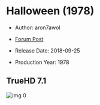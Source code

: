 # Halloween (1978)

* Author: aron7awol

* [Forum Post](https://www.avsforum.com/threads/bass-eq-for-filtered-movies.2995212/post-56920974)

* Release Date: 2018-09-25
* Production Year: 1978

## TrueHD 7.1

![img 0](https://i.imgur.com/bIPdafm.jpg)

